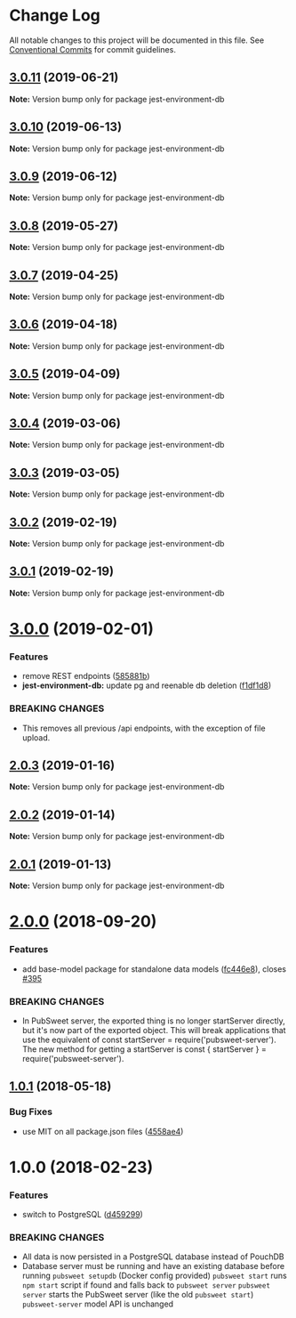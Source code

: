 # Change Log

All notable changes to this project will be documented in this file.
See [Conventional Commits](https://conventionalcommits.org) for commit guidelines.

## [3.0.11](https://gitlab.coko.foundation/pubsweet/pubsweet/compare/jest-environment-db@3.0.10...jest-environment-db@3.0.11) (2019-06-21)

**Note:** Version bump only for package jest-environment-db





## [3.0.10](https://gitlab.coko.foundation/pubsweet/pubsweet/compare/jest-environment-db@3.0.9...jest-environment-db@3.0.10) (2019-06-13)

**Note:** Version bump only for package jest-environment-db





## [3.0.9](https://gitlab.coko.foundation/pubsweet/pubsweet/compare/jest-environment-db@3.0.8...jest-environment-db@3.0.9) (2019-06-12)

**Note:** Version bump only for package jest-environment-db





## [3.0.8](https://gitlab.coko.foundation/pubsweet/pubsweet/compare/jest-environment-db@3.0.7...jest-environment-db@3.0.8) (2019-05-27)

**Note:** Version bump only for package jest-environment-db





## [3.0.7](https://gitlab.coko.foundation/pubsweet/pubsweet/compare/jest-environment-db@3.0.6...jest-environment-db@3.0.7) (2019-04-25)

**Note:** Version bump only for package jest-environment-db





## [3.0.6](https://gitlab.coko.foundation/pubsweet/pubsweet/compare/jest-environment-db@3.0.5...jest-environment-db@3.0.6) (2019-04-18)

**Note:** Version bump only for package jest-environment-db





## [3.0.5](https://gitlab.coko.foundation/pubsweet/pubsweet/compare/jest-environment-db@3.0.4...jest-environment-db@3.0.5) (2019-04-09)

**Note:** Version bump only for package jest-environment-db





## [3.0.4](https://gitlab.coko.foundation/pubsweet/pubsweet/compare/jest-environment-db@3.0.3...jest-environment-db@3.0.4) (2019-03-06)

**Note:** Version bump only for package jest-environment-db





## [3.0.3](https://gitlab.coko.foundation/pubsweet/pubsweet/compare/jest-environment-db@3.0.2...jest-environment-db@3.0.3) (2019-03-05)

**Note:** Version bump only for package jest-environment-db





## [3.0.2](https://gitlab.coko.foundation/pubsweet/pubsweet/compare/jest-environment-db@3.0.1...jest-environment-db@3.0.2) (2019-02-19)

**Note:** Version bump only for package jest-environment-db





## [3.0.1](https://gitlab.coko.foundation/pubsweet/pubsweet/compare/jest-environment-db@3.0.0...jest-environment-db@3.0.1) (2019-02-19)

**Note:** Version bump only for package jest-environment-db





# [3.0.0](https://gitlab.coko.foundation/pubsweet/pubsweet/compare/jest-environment-db@2.0.3...jest-environment-db@3.0.0) (2019-02-01)


### Features

* remove REST endpoints ([585881b](https://gitlab.coko.foundation/pubsweet/pubsweet/commit/585881b))
* **jest-environment-db:** update pg and reenable db deletion ([f1df1d8](https://gitlab.coko.foundation/pubsweet/pubsweet/commit/f1df1d8))


### BREAKING CHANGES

* This removes all previous /api endpoints, with the exception of file upload.





## [2.0.3](https://gitlab.coko.foundation/pubsweet/pubsweet/compare/jest-environment-db@2.0.2...jest-environment-db@2.0.3) (2019-01-16)

**Note:** Version bump only for package jest-environment-db





## [2.0.2](https://gitlab.coko.foundation/pubsweet/pubsweet/compare/jest-environment-db@2.0.1...jest-environment-db@2.0.2) (2019-01-14)

**Note:** Version bump only for package jest-environment-db





## [2.0.1](https://gitlab.coko.foundation/pubsweet/pubsweet/compare/jest-environment-db@2.0.0...jest-environment-db@2.0.1) (2019-01-13)

**Note:** Version bump only for package jest-environment-db





<a name="2.0.0"></a>
# [2.0.0](https://gitlab.coko.foundation/pubsweet/pubsweet/compare/jest-environment-db@1.0.1...jest-environment-db@2.0.0) (2018-09-20)


### Features

* add base-model package for standalone data models ([fc446e8](https://gitlab.coko.foundation/pubsweet/pubsweet/commit/fc446e8)), closes [#395](https://gitlab.coko.foundation/pubsweet/pubsweet/issues/395)


### BREAKING CHANGES

* In PubSweet server, the exported thing is no longer startServer directly, but it's
now part of the exported object. This will break applications that use the equivalent of const
startServer = require('pubsweet-server'). The new method for getting a startServer is const {
startServer } = require('pubsweet-server').




<a name="1.0.1"></a>
## [1.0.1](https://gitlab.coko.foundation/pubsweet/pubsweet/compare/jest-environment-db@1.0.0...jest-environment-db@1.0.1) (2018-05-18)


### Bug Fixes

* use MIT on all package.json files ([4558ae4](https://gitlab.coko.foundation/pubsweet/pubsweet/commit/4558ae4))




<a name="1.0.0"></a>
# 1.0.0 (2018-02-23)


### Features

* switch to PostgreSQL ([d459299](https://gitlab.coko.foundation/pubsweet/pubsweet/commit/d459299))


### BREAKING CHANGES

* All data is now persisted in a PostgreSQL database instead of PouchDB
* Database server must be running and have an existing database before running `pubsweet setupdb` (Docker config provided)
`pubsweet start` runs `npm start` script if found and falls back to `pubsweet server`
`pubsweet server` starts the PubSweet server (like the old `pubsweet start`)
`pubsweet-server` model API is unchanged
